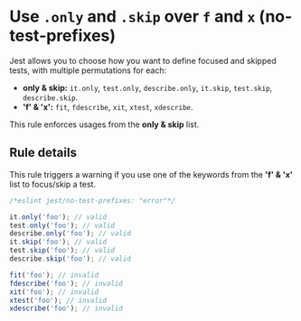 # Use `.only` and `.skip` over `f` and `x` (no-test-prefixes)

Jest allows you to choose how you want to define focused and skipped tests, with
multiple permutations for each:

* **only & skip:** `it.only`, `test.only`, `describe.only`, `it.skip`,
  `test.skip`, `describe.skip`.
* **'f' & 'x':** `fit`, `fdescribe`, `xit`, `xtest`, `xdescribe`.

This rule enforces usages from the **only & skip** list.

## Rule details

This rule triggers a warning if you use one of the keywords from the **'f' &
'x'** list to focus/skip a test.

```js
/*eslint jest/no-test-prefixes: "error"*/

it.only('foo'); // valid
test.only('foo'); // valid
describe.only('foo'); // valid
it.skip('foo'); // valid
test.skip('foo'); // valid
describe.skip('foo'); // valid

fit('foo'); // invalid
fdescribe('foo'); // invalid
xit('foo'); // invalid
xtest('foo'); // invalid
xdescribe('foo'); // invalid
```
